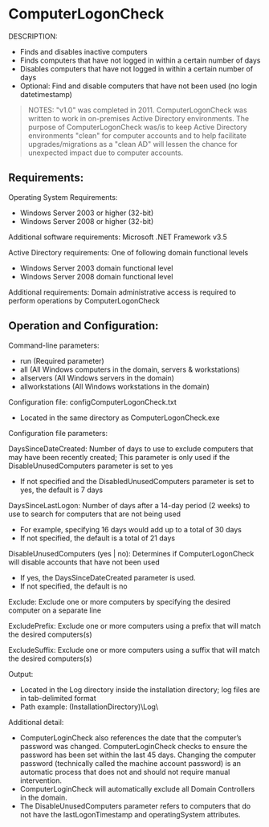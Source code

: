 
# ComputerLogonCheck

DESCRIPTION: 
- Finds and disables inactive computers
- Finds computers that have not logged in within a certain number of days
- Disables computers that have not logged in within a certain number of days
- Optional: Find and disable computers that have not been used (no login datetimestamp)

> NOTES: "v1.0" was completed in 2011. ComputerLogonCheck was written to work in on-premises Active Directory environments. The purpose of ComputerLogonCheck was/is to keep Active Directory environments "clean" for computer accounts and to help facilitate upgrades/migrations as a "clean AD" will lessen the chance for unexpected impact due to computer accounts.

## Requirements:

Operating System Requirements:
- Windows Server 2003 or higher (32-bit)
- Windows Server 2008 or higher (32-bit)

Additional software requirements:
Microsoft .NET Framework v3.5

Active Directory requirements:
One of following domain functional levels
- Windows Server 2003 domain functional level
- Windows Server 2008 domain functional level

Additional requirements:
Domain administrative access is required to perform operations by ComputerLogonCheck


## Operation and Configuration:

Command-line parameters:
- run (Required parameter)
- all (All Windows computers in the domain, servers & workstations)
- allservers (All Windows servers in the domain)
- allworkstations (All Windows workstations in the domain)

Configuration file: configComputerLogonCheck.txt
- Located in the same directory as ComputerLogonCheck.exe

Configuration file parameters:

DaysSinceDateCreated: Number of days to use to exclude computers that may have been recently created; This parameter is only used if the DisableUnusedComputers parameter is set to yes
- If not specified and the DisabledUnusedComputers parameter is set to yes, the default is 7 days

DaysSinceLastLogon: Number of days after a 14-day period (2 weeks) to use to search for computers that are not being used
- For example, specifying 16 days would add up to a total of 30 days
- If not specified, the default is a total of 21 days

DisableUnusedComputers (yes | no): Determines if ComputerLogonCheck will disable accounts that have not been used
- If yes, the DaysSinceDateCreated parameter is used.
- If not specified, the default is no

Exclude: Exclude one or more computers by specifying the desired computer on a separate line

ExcludePrefix: Exclude one or more computers using a prefix that will match the desired computers(s)

ExcludeSuffix: Exclude one or more computers using a suffix that will match the desired computers(s)

Output:
- Located in the Log directory inside the installation directory; log files are in tab-delimited
format
- Path example: (InstallationDirectory)\Log\

Additional detail:
- ComputerLoginCheck also references the date that the computer’s password was changed. ComputerLoginCheck checks to ensure the password has been set within the last 45 days. Changing the computer password (technically called the machine account password) is an automatic process that does not and should not require manual intervention.
- ComputerLoginCheck will automatically exclude all Domain Controllers in the domain.
- The DisableUnusedComputers parameter refers to computers that do not have the lastLogonTimestamp and operatingSystem attributes.
